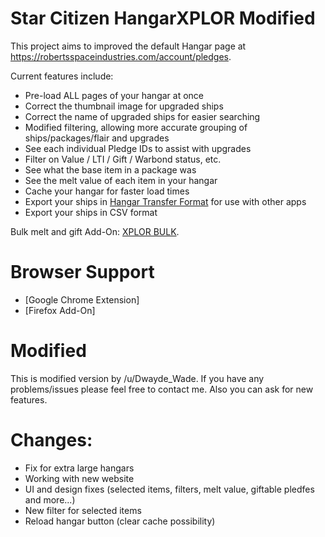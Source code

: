 # Star Citizen HangarXPLOR Modified

This project aims to improved the default Hangar page at https://robertsspaceindustries.com/account/pledges.

Current features include:
* Pre-load ALL pages of your hangar at once
* Correct the thumbnail image for upgraded ships
* Correct the name of upgraded ships for easier searching
* Modified filtering, allowing more accurate grouping of ships/packages/flair and upgrades
* See each individual Pledge IDs to assist with upgrades
* Filter on Value / LTI / Gift / Warbond status, etc.
* See what the base item in a package was
* See the melt value of each item in your hangar
* Cache your hangar for faster load times
* Export your ships in [Hangar Transfer Format](https://docs.starcitizen.fans/) for use with other apps
* Export your ships in CSV format

Bulk melt and gift Add-On: [XPLOR BULK](https://github.com/Dwayde/StarCitizen-HangarXPLOR-Bulk).

# Browser Support 

* [Google Chrome Extension]
* [Firefox Add-On]


# Modified

This is modified version by /u/Dwayde_Wade. If you have any problems/issues please feel free to contact me. Also you can ask for new features.

# Changes:

* Fix for extra large hangars
* Working with new website
* UI and design fixes (selected items, filters, melt value, giftable pledfes and more...)
* New filter for selected items
* Reload hangar button (clear cache possibility)
